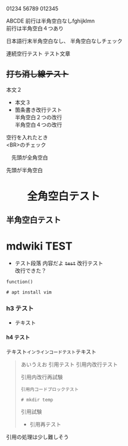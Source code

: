 01234 
 56789
012345

ABCDE
前行は半角空白なしfghijklmn    
前行は半角空白４つあり

日本語行末半角空白なし、
半角空白なしチェック



連続空行テスト
テスト文章

## ~~打ち消し線テスト~~
本文２
* 本文３
* 箇条書き改行テスト  
半角空白２つの改行    
半角空白４つの改行

空行を入れたとき<BR>\<BR>のチェック

　先頭が全角空白

 先頭が半角空白

# 　　全角空白テスト
##   半角空白テスト


# mdwiki TEST
* テスト段落
内容だよ
~~`test`~~
改行テスト<br>
   改行できた？
```
function()

# apt install vim
```

### h3 テスト
* テキスト

#### h4 テスト

テキスト`インラインコードテスト`テキスト

>
>あいうえお
> 引用テスト
>引用内改行テスト
>
>
> 引用内改行再試験
>
> ```
> 引用内コードブロックテスト
>
> # mkdir temp
>
> ```
>
> 引用試験
> * 引用再テスト 
>

引用の処理は少し難しそう
